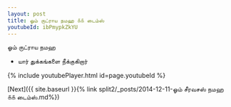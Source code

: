 ```yaml
---
layout: post
title: ஓம் ருட்ராய நமஹ ௧௧ டைம்ஸ்
youtubeId: ibPmypkZkYU
---
```

 
 
 ஓம் ருட்ராய நமஹ  
 
 -  யார் துக்கங்களை நீக்குகிறார் 
 
  
 
  
 
 
 
 
 
 


{% include youtubePlayer.html id=page.youtubeId %}
 
[Next]({{ site.baseurl }}{% link  split2/_posts/2014-12-11-ஓம் சீரவசஸ் நமஹ ௧௧ டைம்ஸ்.md%})
 
